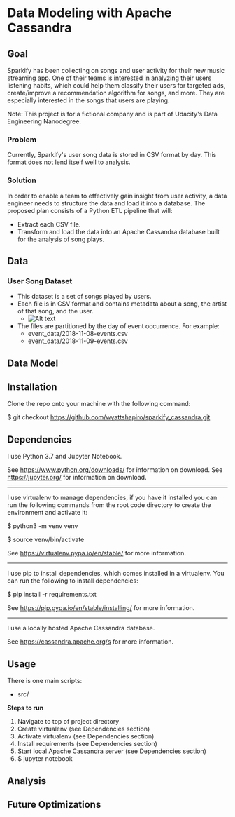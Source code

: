 
# Data Modeling with Apache Cassandra

## Goal

Sparkify has been collecting on songs and user activity for their new music streaming app. One of their teams is interested in analyzing their users listening habits, which could help them classify their users for targeted ads, create/improve a recommendation algorithm for songs, and more. They are especially interested in the songs that users are playing.

Note: This project is for a fictional company and is part of Udacity's Data Engineering Nanodegree.

### Problem

Currently, Sparkify's user song data is stored in CSV format by day.
This format does not lend itself well to analysis.

### Solution

In order to enable a team to effectively gain insight from user activity, a data engineer needs to structure the data and load it into a database. The proposed plan consists of a Python ETL pipeline that will:

- Extract each CSV file.
- Transform and load the data into an Apache Cassandra database built for the analysis of song plays.

## Data

### User Song Dataset

- This dataset is a set of songs played by users.
- Each file is in CSV format and contains metadata about a song, the artist of that song, and the user.
  - ![Alt text](images/image_event_datafile_new.jpg?raw=true "User Song Dataset example")
- The files are partitioned by the day of event occurrence. For example:
    - event_data/2018-11-08-events.csv
    - event_data/2018-11-09-events.csv


## Data Model



## Installation

Clone the repo onto your machine with the following command:

$ git checkout https://github.com/wyattshapiro/sparkify_cassandra.git


## Dependencies

I use Python 3.7 and Jupyter Notebook.

See https://www.python.org/downloads/ for information on download.
See https://jupyter.org/ for information on download.

----

I use virtualenv to manage dependencies, if you have it installed you can run
the following commands from the root code directory to create the environment and
activate it:

$ python3 -m venv venv

$ source venv/bin/activate

See https://virtualenv.pypa.io/en/stable/ for more information.

----

I use pip to install dependencies, which comes installed in a virtualenv.
You can run the following to install dependencies:

$ pip install -r requirements.txt

See https://pip.pypa.io/en/stable/installing/ for more information.

----

I use a locally hosted Apache Cassandra database.

See https://cassandra.apache.org/s for more information.


## Usage

There is one main scripts:

- src/

**Steps to run**
1. Navigate to top of project directory
2. Create virtualenv (see Dependencies section)
3. Activate virtualenv (see Dependencies section)
4. Install requirements (see Dependencies section)
5. Start local Apache Cassandra server (see Dependencies section)
6. $ jupyter notebook

## Analysis


## Future Optimizations
